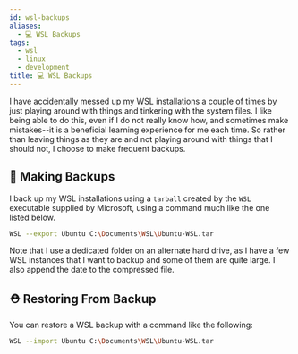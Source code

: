 ```yaml
---
id: wsl-backups
aliases:
  - 💻 WSL Backups
tags:
  - wsl
  - linux
  - development
title: 💻 WSL Backups
---
```

I have accidentally messed up my WSL installations a couple of times by just playing around with things and tinkering with the system files. I like being able to do this, even if I do not really know how, and sometimes make mistakes--it is a beneficial learning experience for me each time. So rather than leaving things as they are and not playing around with things that I should not, I choose to make frequent backups.

## 🚒  Making Backups
I back up my WSL installations using a `tarball` created by the `WSL` executable supplied by Microsoft, using a command much like the one listed below.

```bash
WSL --export Ubuntu C:\Documents\WSL\Ubuntu-WSL.tar
```

Note that I use a dedicated folder on an alternate hard drive, as I have a few WSL instances that I want to backup and some of them are quite large. I also append the date to the compressed file.

## ⛑  Restoring From Backup
You can restore a WSL backup with a command like the following:

```bash
WSL --import Ubuntu C:\Documents\WSL\Ubuntu-WSL.tar

```
